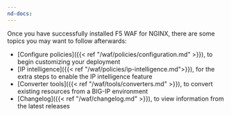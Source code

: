 ```yaml
---
nd-docs:
---
```


Once you have successfully installed F5 WAF for NGINX, there are some topics you may want to follow afterwards:

- [Configure policies]({{< ref "/waf/policies/configuration.md" >}}), to begin customizing your deployment
- [IP intelligence]({{< ref "/waf/policies/ip-intelligence.md">}}), for the extra steps to enable the IP intelligence feature
- [Converter tools]({{< ref "/waf/tools/converters.md" >}}), to convert existing resources from a BIG-IP environment
- [Changelog]({{< ref "/waf/changelog.md" >}}), to view information from the latest releases